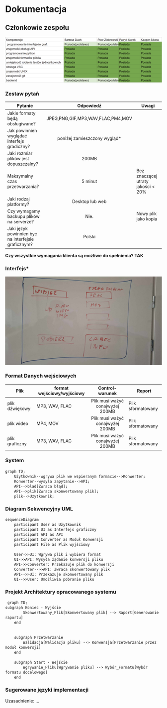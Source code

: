 # Dokumentacja

## Członkowie zespołu

![kompetenecje](https://raw.githubusercontent.com/kurs0n/IO_2024/refs/heads/main/pictures/tabela.png)

### Zestaw pytań

| Pytanie      | Odpowiedź                  | Uwagi|
| ------------- |:-------------------:| -----|
| Jakie formaty będą obsługiwane?   |JPEG,PNG,GIF,MP3,WAV,FLAC,PM4,MOV |  |
| Jak powinnien wyglądać interfejs gradiczny?   | poniżej zamieszczony wygląd*        |   |
| Jaki rozmiar plików jest dopuszczalny? | 200MB            |     |
| Maksymalny czas przetwarzania? | 5 minut | Bez znaczącej utraty jakości < 20%
| Jaki rodzaj platformy? | Desktop lub web |
| Czy wymagamy backupu plików na serverze? | Nie. | Nowy plik jako kopia
|Jaki język powinnien być na interfejsie graficznym? | Polski |

**Czy wszystkie wymagania klienta są możliwe do spełnienia? TAK**

### Interfejs*

![interfejs](https://raw.githubusercontent.com/kurs0n/IO_2024/refs/heads/main/pictures/design.jpg)

### Format Danych wejściowych
| Plik      | format wejściowy/wyjściowy | Control-warunek                  | Report|
| ------------- |-|:-------------------:| -----|
|plik dźwiękowy|MP3, WAV, FLAC| Plik musi ważyć conajwyżej 200MB | Plik sformatowany
|plik wideo|MP4, MOV| Plik musi ważyć conajwyżej 200MB | Plik sformatowany
|plik graficzny|MP3, WAV, FLAC| Plik musi ważyć conajwyżej 200MB | Plik sformatowany

### System

```mermaid
graph TD;
    Użytkownik--wgrywa plik we wspieranym formacie-->Konwerter;
    Konwerter--wysyla zapytanie-->API;
    API-->blad[Zwraca błąd];
    API-->plik[Zwraca skonwertowany plik];
    plik-->Użytkownik;
```

### Diagram Sekwencyjny UML
```mermaid
sequenceDiagram
    participant User as Użytkownik
    participant UI as Interfejs graficzny
    participant API as API
    participant Converter as Moduł Konwersji
    participant File as Plik wyjściowy

    User->>UI: Wgrywa plik i wybiera format
    UI->>API: Wysyła żądanie konwersji pliku
    API->>Converter: Przekazuje plik do konwersji
    Converter-->>API: Zwraca skonwertowany plik
    API-->>UI: Przekazuje skonwertowany plik
    UI-->>User: Umożliwia pobranie pliku
 ```
### Projekt Architektury opracowanego systemu
```mermaid
 graph TD;
subgraph Koniec - Wyjście
        Skonwertowany_Plik[Skonwertowany plik] --> Raport[Generowanie raportu]
    end
    

    subgraph Przetwarzanie
        Walidacja[Walidacja pliku] --> Konwersja[Przetwarzanie przez moduł konwersji]
    end

    subgraph Start - Wejście
        Wgrywanie_Pliku[Wgrywanie pliku] --> Wybór_Formatu[Wybór formatu docelowego]
    end
```
### Sugerowane języki implementacji

Uzasadnienie: ...
